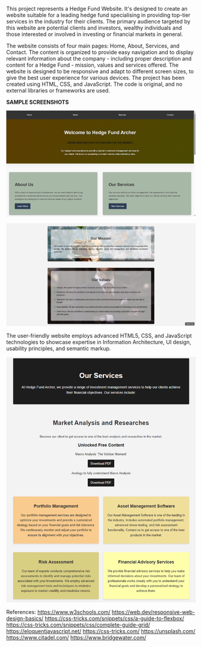 This project represents a Hedge Fund Website. It's designed to create an website suitable for a leading hedge fund specialising in providing top-tier services in the industry for their clients. The primary audience targeted by this website are potential clients and investors, wealthy individuals and those interested or involved in investing or financial markets in general.

The website consists of four main pages: Home, About, Services, and Contact. The content is organized to provide easy navigation and to display relevant information about the company - including proper description and content for a Hedge Fund - mission, values and services offered. The website is designed to be responsive and adapt to different screen sizes, to give the best user experience for various devices. The project has been created using HTML, CSS, and JavaScript. The code is original, and no external libraries or frameworks are used.


****SAMPLE SCREENSHOTS****


![Home Page sample screenshot](https://github.com/kris27x/Financial-Services-Hub/blob/main/images/h1h1cc.png)



![About Page sample screenshot](https://github.com/kris27x/Financial-Services-Hub/blob/main/images/h1h1bb.png)

The user-friendly website employs advanced HTML5, CSS, and JavaScript technologies to showcase expertise in 
Information Architecture, UI design, usability principles, and semantic markup.

![Services Page Full Page](https://github.com/kris27x/Financial-Services-Hub/blob/main/images/h1h1aa.png)


References:
https://www.w3schools.com/
https://web.dev/responsive-web-design-basics/
https://css-tricks.com/snippets/css/a-guide-to-flexbox/
https://css-tricks.com/snippets/css/complete-guide-grid/
https://eloquentjavascript.net/
https://css-tricks.com/
https://unsplash.com/
https://www.citadel.com/
https://www.bridgewater.com/
